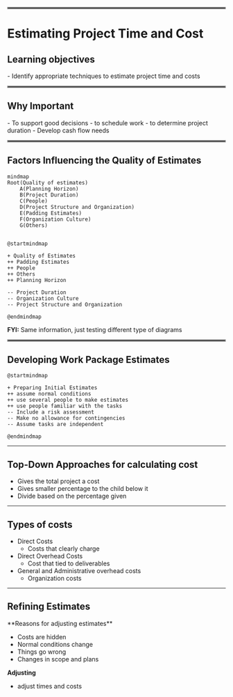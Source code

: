 
<hr style="border: 2px solid grey">
<h1>Estimating Project Time and Cost</h1>
<h2>Learning objectives</h2>
- Identify appropriate techniques to estimate project time and costs

<hr style="border: 2px solid grey">
<h2>Why Important</h2>
- To support good decisions 
- to schedule work
- to determine project duration
- Develop cash flow needs

<hr style="border: 2px solid grey">

<h2>Factors Influencing the Quality of Estimates</h2>


```mermaid
mindmap
Root(Quality of estimates)
    A(Planning Horizon)
    B(Project Duration)
    C(People)
    D(Project Structure and Organization)
	E(Padding Estimates)
	F(Organization Culture)
	G(Others)
	

```



```plantuml
@startmindmap

+ Quality of Estimates
++ Padding Estimates
++ People
++ Others
++ Planning Horizon

-- Project Duration
-- Organization Culture
-- Project Structure and Organization

@endmindmap

```

**FYI:** Same information, just testing different type of diagrams

<hr style="border: 2px solid grey">
<h2>Developing Work Package Estimates</h2>

```plantuml
@startmindmap

+ Preparing Initial Estimates
++ assume normal conditions
++ use several people to make estimates
++ use people familiar with the tasks
-- Include a risk assessment
-- Make no allowance for contingencies
-- Assume tasks are independent

@endmindmap
```

<hr>

<h2>Top-Down Approaches for calculating cost</h2>

- Gives the total project a cost
- Gives smaller percentage to the child below it
- Divide based on the percentage given

<hr>

<h2>Types of costs</h2>

- Direct Costs
	- Costs that clearly charge
- Direct Overhead Costs
	- Cost that tied to deliverables
- General and Administrative overhead costs
	- Organization costs

---
<h2>Refining Estimates</h2>
**Reasons for adjusting estimates**

- Costs are hidden
- Normal conditions change
- Things go wrong
- Changes in scope and plans

**Adjusting**
- adjust times and costs


